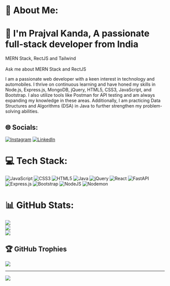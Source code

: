# 💫 About Me:
# 🙌 I'm Prajval Kanda, A passionate full-stack developer from India
MERN Stack, RectJS and Tailwind<br><br>Ask me about MERN Stack and RectJS<br><be>

I am a passionate web developer with a keen interest in technology and automobiles. I thrive on continuous learning and have honed my skills in Node.js, Express.js, MongoDB, jQuery, HTML5, CSS3, JavaScript, and Bootstrap. I also utilize tools like Postman for API testing and am always expanding my knowledge in these areas. Additionally, I am practicing Data Structures and Algorithms (DSA) in Java to further strengthen my problem-solving abilities.


## 🌐 Socials:
[![Instagram](https://img.shields.io/badge/Instagram-%23E4405F.svg?logo=Instagram&logoColor=white)](https://instagram.com/PrajvalK) [![LinkedIn](https://img.shields.io/badge/LinkedIn-%230077B5.svg?logo=linkedin&logoColor=white)](https://www.linkedin.com/in/prajval-kanda-831759237/) 

# 💻 Tech Stack:
![JavaScript](https://img.shields.io/badge/javascript-%23323330.svg?style=for-the-badge&logo=javascript&logoColor=%23F7DF1E) ![CSS3](https://img.shields.io/badge/css3-%231572B6.svg?style=for-the-badge&logo=css3&logoColor=white) ![HTML5](https://img.shields.io/badge/html5-%23E34F26.svg?style=for-the-badge&logo=html5&logoColor=white) ![Java](https://img.shields.io/badge/java-%23ED8B00.svg?style=for-the-badge&logo=openjdk&logoColor=white) ![jQuery](https://img.shields.io/badge/jquery-%230769AD.svg?style=for-the-badge&logo=jquery&logoColor=white) ![React](https://img.shields.io/badge/react-%2320232a.svg?style=for-the-badge&logo=react&logoColor=%2361DAFB) ![FastAPI](https://img.shields.io/badge/FastAPI-005571?style=for-the-badge&logo=fastapi) ![Express.js](https://img.shields.io/badge/express.js-%23404d59.svg?style=for-the-badge&logo=express&logoColor=%2361DAFB) ![Bootstrap](https://img.shields.io/badge/bootstrap-%238511FA.svg?style=for-the-badge&logo=bootstrap&logoColor=white) ![NodeJS](https://img.shields.io/badge/node.js-6DA55F?style=for-the-badge&logo=node.js&logoColor=white) ![Nodemon](https://img.shields.io/badge/NODEMON-%23323330.svg?style=for-the-badge&logo=nodemon&logoColor=%BBDEAD)


# 📊 GitHub Stats:
![](https://github-readme-stats.vercel.app/api?username=Praj2003&theme=cobalt&hide_border=false&include_all_commits=true&count_private=true)<br/>
![](https://github-readme-streak-stats.herokuapp.com/?user=Praj2003&theme=cobalt&hide_border=false)<br/>
![](https://github-readme-stats.vercel.app/api/top-langs/?username=Praj2003&theme=cobalt&hide_border=false&include_all_commits=true&count_private=true&layout=compact)

## 🏆 GitHub Trophies
![](https://github-profile-trophy.vercel.app/?username=Praj2003&theme=radical&no-frame=false&no-bg=false&margin-w=4)

---
[![](https://visitcount.itsvg.in/api?id=Praj2003&icon=0&color=0)](https://visitcount.itsvg.in)

<!-- Proudly created with GPRM ( https://gprm.itsvg.in ) -->
